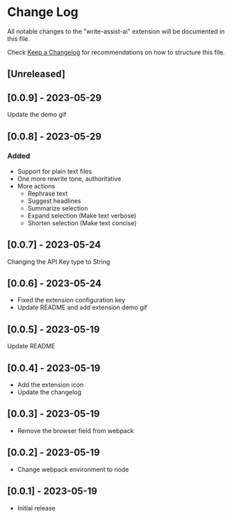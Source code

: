 # Change Log

All notable changes to the "write-assist-ai" extension will be documented in this file.

Check [Keep a Changelog](http://keepachangelog.com/) for recommendations on how to structure this file.

## [Unreleased]

## [0.0.9] - 2023-05-29

Update the demo gif

## [0.0.8] - 2023-05-29

### Added

* Support for plain text files
* One more rewrite tone, authoritative
* More actions
  * Rephrase text
  * Suggest headlines
  * Summarize selection
  * Expand selection (Make text verbose)
  * Shorten selection (Make text concise)

## [0.0.7] - 2023-05-24

Changing the API Key type to String

## [0.0.6] - 2023-05-24

* Fixed the extension configuration key
* Update README and add extension demo gif

## [0.0.5] - 2023-05-19

Update README

## [0.0.4] - 2023-05-19

* Add the extension icon
* Update the changelog

## [0.0.3] - 2023-05-19

* Remove the browser field from webpack

## [0.0.2] - 2023-05-19

* Change webpack environment to node

## [0.0.1] - 2023-05-19

* Initial release
